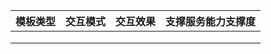 | 模板类型 | 交互模式 | 交互效果 | 支撑服务能力支撑度 |
| --- | --- | --- | --- |
|  |  |  |  |
|  |  |  |  |
|  |  |  |  |